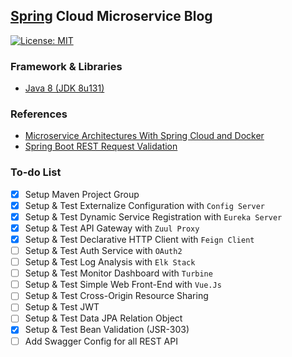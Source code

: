 ## [Spring](https://spring.io/) Cloud Microservice Blog
[![License: MIT](https://img.shields.io/badge/License-MIT-blue.svg)](/LICENSE)

### Framework & Libraries
- [Java 8 (JDK 8u131)](http://www.oracle.com/technetwork/java/javase/downloads/jdk8-downloads-2133151.html)


### References
- [Microservice Architectures With Spring Cloud and Docker](https://dzone.com/articles/microservice-architecture-with-spring-cloud-and-do)
- [Spring Boot REST Request Validation](https://lmonkiewicz.com/programming/get-noticed-2017/spring-boot-rest-request-validation/)


### To-do List
- [x] Setup Maven Project Group
- [x] Setup & Test Externalize Configuration with `Config Server`
- [x] Setup & Test Dynamic Service Registration with `Eureka Server`
- [x] Setup & Test API Gateway with `Zuul Proxy`
- [X] Setup & Test Declarative HTTP Client with `Feign Client`
- [ ] Setup & Test Auth Service with `OAuth2`
- [ ] Setup & Test Log Analysis with `Elk Stack`
- [ ] Setup & Test Monitor Dashboard with `Turbine`
- [ ] Setup & Test Simple Web Front-End with `Vue.Js`
- [ ] Setup & Test Cross-Origin Resource Sharing
- [ ] Setup & Test JWT
- [ ] Setup & Test Data JPA Relation Object
- [x] Setup & Test Bean Validation (JSR-303)
- [ ] Add Swagger Config for all REST API
